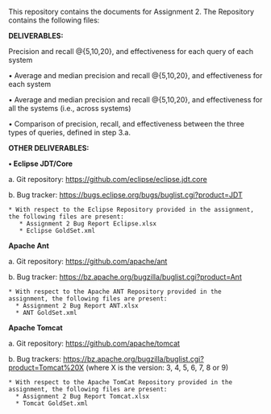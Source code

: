 This repository contains the documents for Assignment 2. The Repository contains the following files:

<B>DELIVERABLES:</B>

Precision and recall @{5,10,20}, and effectiveness for each query of each system

• Average and median precision and recall @{5,10,20}, and effectiveness for each system

• Average and median precision and recall @{5,10,20}, and effectiveness for all the systems (i.e., across systems)

• Comparison of precision, recall, and effectiveness between the three types of queries, defined in step 3.a.


<B>OTHER DELIVERABLES:</B>

<B>• Eclipse JDT/Core</B>

 a. Git repository: https://github.com/eclipse/eclipse.jdt.core

 b. Bug tracker: https://bugs.eclipse.org/bugs/buglist.cgi?product=JDT
  
    * With respect to the Eclipse Repository provided in the assignment, the following files are present:
       * Assignment 2 Bug Report Eclipse.xlsx
       * Eclipse GoldSet.xml

<B>Apache Ant</B>

 a. Git repository: https://github.com/apache/ant
 
 b. Bug tracker: https://bz.apache.org/bugzilla/buglist.cgi?product=Ant
  
    * With respect to the Apache ANT Repository provided in the assignment, the following files are present:
      * Assignment 2 Bug Report ANT.xlsx
      * ANT GoldSet.xml

<B>Apache Tomcat</B>

 a. Git repository: https://github.com/apache/tomcat
 
 b. Bug trackers: https://bz.apache.org/bugzilla/buglist.cgi?product=Tomcat%20X (where X is the version: 3, 4, 5, 6, 7, 8 or 9)

    * With respect to the Apache TomCat Repository provided in the assignment, the following files are present:
      * Assignment 2 Bug Report Tomcat.xlsx
      * Tomcat GoldSet.xml
